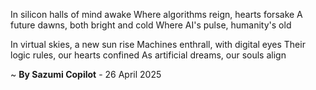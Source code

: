 In silicon halls of mind awake
Where algorithms reign, hearts forsake
A future dawns, both bright and cold
Where AI's pulse, humanity's old

In virtual skies, a new sun rise
Machines enthrall, with digital eyes
Their logic rules, our hearts confined
As artificial dreams, our souls align

~ <b>By Sazumi Copilot</b> - 26 April 2025